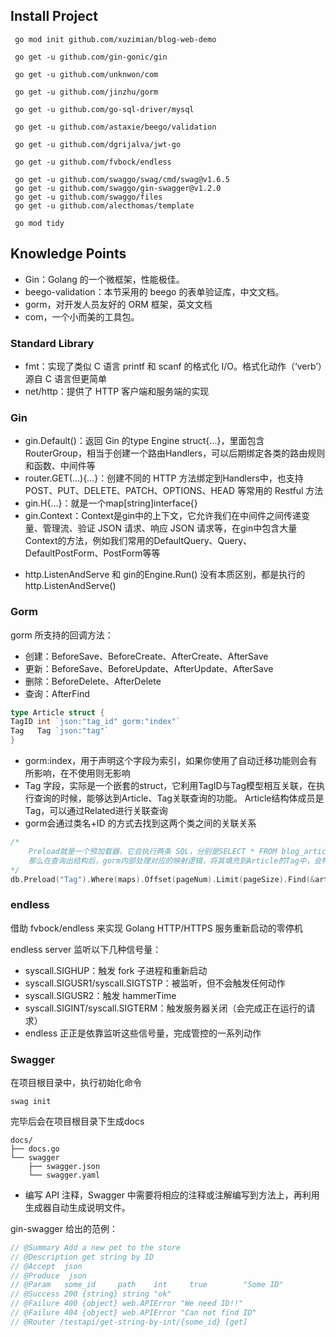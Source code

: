 ## Install Project

```shell
 go mod init github.com/xuzimian/blog-web-demo

 go get -u github.com/gin-gonic/gin
 
 go get -u github.com/unknwon/com
 
 go get -u github.com/jinzhu/gorm 
 
 go get -u github.com/go-sql-driver/mysql
 
 go get -u github.com/astaxie/beego/validation
 
 go get -u github.com/dgrijalva/jwt-go
 
 go get -u github.com/fvbock/endless
 
 go get -u github.com/swaggo/swag/cmd/swag@v1.6.5
 go get -u github.com/swaggo/gin-swagger@v1.2.0 
 go get -u github.com/swaggo/files
 go get -u github.com/alecthomas/template

 go mod tidy
```

## Knowledge Points

- Gin：Golang 的一个微框架，性能极佳。
- beego-validation：本节采用的 beego 的表单验证库，中文文档。
- gorm，对开发人员友好的 ORM 框架，英文文档
- com，一个小而美的工具包。

### Standard Library

- fmt：实现了类似 C 语言 printf 和 scanf 的格式化 I/O。格式化动作（‘verb’）源自 C 语言但更简单
- net/http：提供了 HTTP 客户端和服务端的实现

### Gin

- gin.Default()：返回 Gin 的type Engine struct{...}，里面包含RouterGroup，相当于创建一个路由Handlers，可以后期绑定各类的路由规则和函数、中间件等
- router.GET(…){…}：创建不同的 HTTP 方法绑定到Handlers中，也支持 POST、PUT、DELETE、PATCH、OPTIONS、HEAD 等常用的 Restful 方法
- gin.H{…}：就是一个map[string]interface{}
- gin.Context：Context是gin中的上下文，它允许我们在中间件之间传递变量、管理流、验证 JSON 请求、响应 JSON
  请求等，在gin中包含大量Context的方法，例如我们常用的DefaultQuery、Query、DefaultPostForm、PostForm等等


* http.ListenAndServe 和 gin的Engine.Run() 没有本质区别，都是执行的http.ListenAndServe()

### Gorm

gorm 所支持的回调方法：

- 创建：BeforeSave、BeforeCreate、AfterCreate、AfterSave
- 更新：BeforeSave、BeforeUpdate、AfterUpdate、AfterSave
- 删除：BeforeDelete、AfterDelete
- 查询：AfterFind

````go
type Article struct {
TagID int `json:"tag_id" gorm:"index"`
Tag   Tag `json:"tag"`
}
````

- gorm:index，用于声明这个字段为索引，如果你使用了自动迁移功能则会有所影响，在不使用则无影响
- Tag 字段，实际是一个嵌套的struct，它利用TagID与Tag模型相互关联，在执行查询的时候，能够达到Article、Tag关联查询的功能。 Article结构体成员是Tag，可以通过Related进行关联查询
- gorm会通过类名+ID 的方式去找到这两个类之间的关联关系

````go
/*
	Preload就是一个预加载器，它会执行两条 SQL，分别是SELECT * FROM blog_articles;和SELECT * FROM blog_tag WHERE id IN (1,2,3,4);
	那么在查询出结构后，gorm内部处理对应的映射逻辑，将其填充到Article的Tag中，会特别方便，并且避免了循环查询
*/
db.Preload("Tag").Where(maps).Offset(pageNum).Limit(pageSize).Find(&articles)
````

### endless

借助 fvbock/endless 来实现 Golang HTTP/HTTPS 服务重新启动的零停机

endless server 监听以下几种信号量：

- syscall.SIGHUP：触发 fork 子进程和重新启动
- syscall.SIGUSR1/syscall.SIGTSTP：被监听，但不会触发任何动作
- syscall.SIGUSR2：触发 hammerTime
- syscall.SIGINT/syscall.SIGTERM：触发服务器关闭（会完成正在运行的请求）
- endless 正正是依靠监听这些信号量，完成管控的一系列动作

### Swagger

在项目根目录中，执行初始化命令

````shell
swag init
````

完毕后会在项目根目录下生成docs

```
docs/
├── docs.go
└── swagger
    ├── swagger.json
    └── swagger.yaml
```

- 编写 API 注释，Swagger 中需要将相应的注释或注解编写到方法上，再利用生成器自动生成说明文件。

gin-swagger 给出的范例：

````go
// @Summary Add a new pet to the store
// @Description get string by ID
// @Accept  json
// @Produce  json
// @Param   some_id     path    int     true        "Some ID"
// @Success 200 {string} string	"ok"
// @Failure 400 {object} web.APIError "We need ID!!"
// @Failure 404 {object} web.APIError "Can not find ID"
// @Router /testapi/get-string-by-int/{some_id} [get]
````

